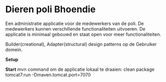 # Dieren poli Bhoendie

Een administratie applicatie voor de medewerkers van de poli.
De medewerkers kunnen verschillende functionaliteiten uitvoeren. De applicatie
is minimaal gebouwd en staat open voor meer functionaliteiten. 

Builder(creational), Adapter(structural) design patterns op de Gebruiker domein. 

**Setup**


**Start**
mvn command om de applicatie lokaal te draaien:
clean package tomcat7:run -Dmaven.tomcat.port=7070